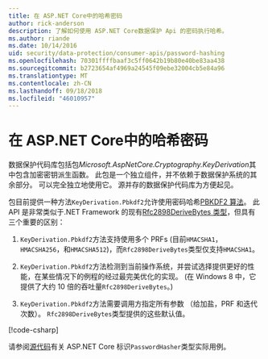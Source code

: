```yaml
---
title: 在 ASP.NET Core中的哈希密码
author: rick-anderson
description: 了解如何使用 ASP.NET Core数据保护 Api 的密码执行哈希。
ms.author: riande
ms.date: 10/14/2016
uid: security/data-protection/consumer-apis/password-hashing
ms.openlocfilehash: 70301ffffbaaf3c5ff0642b19b80e40be83aa438
ms.sourcegitcommit: b2723654af4969a24545f09ebe32004cb5e84a96
ms.translationtype: MT
ms.contentlocale: zh-CN
ms.lasthandoff: 09/18/2018
ms.locfileid: "46010957"
---
```

# <a name="hash-passwords-in-aspnet-core"></a>在 ASP.NET Core中的哈希密码

数据保护代码库包括包*Microsoft.AspNetCore.Cryptography.KeyDerivation*其中包含加密密钥派生函数。 此包是一个独立组件，并不依赖于数据保护系统的其余部分。 可以完全独立地使用它。 源并存的数据保护代码库为方便起见。

包目前提供一种方法`KeyDerivation.Pbkdf2`允许使用密码哈希[PBKDF2 算法](https://tools.ietf.org/html/rfc2898#section-5.2)。 此 API 是非常类似于.NET Framework 的现有[Rfc2898DeriveBytes 类型](/dotnet/api/system.security.cryptography.rfc2898derivebytes)，但具有三个重要的区别：

1. `KeyDerivation.Pbkdf2`方法支持使用多个 PRFs (目前`HMACSHA1`， `HMACSHA256`，和`HMACSHA512`)，而`Rfc2898DeriveBytes`类型仅支持`HMACSHA1`。

2. `KeyDerivation.Pbkdf2`方法检测到当前操作系统，并尝试选择提供更好的性能，在某些情况下的例程的经过最完美优化的实现。 (在 Windows 8 中，它提供了大约 10 倍的吞吐量`Rfc2898DeriveBytes`。)

3. `KeyDerivation.Pbkdf2`方法需要调用方指定所有参数 （给加盐，PRF 和迭代次数）。 `Rfc2898DeriveBytes`类型提供的这些默认值。

[!code-csharp[](password-hashing/samples/passwordhasher.cs)]

请参阅[源代码](https://github.com/aspnet/Identity/blob/master/src/Core/PasswordHasher.cs)有关 ASP.NET Core 标识`PasswordHasher`类型实际用例。
